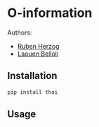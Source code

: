 # O-information

Authors: 
* [Ruben Herzog](https://www.linkedin.com/in/rherzoga/)
* [Laouen Belloli](https://www.linkedin.com/in/laouen-belloli/)

## Installation

```bash
pip install thoi
```

## Usage